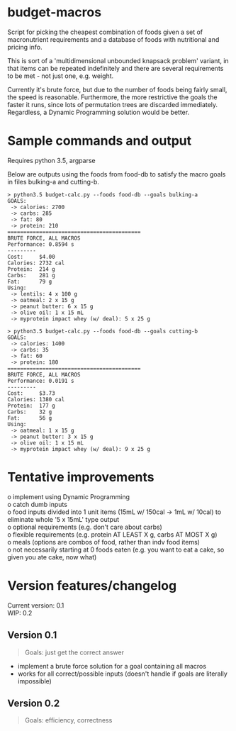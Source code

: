 # budget-macros

Script for picking the cheapest combination of foods given a set of macronutrient requirements and a database of foods with nutritional and pricing info.

This is sort of a 'multidimensional unbounded knapsack problem' variant, in that items can be repeated indefinitely and there are several requirements to be met - not just one, e.g. weight.

Currently it's brute force, but due to the number of foods being fairly small, the speed is reasonable. Furthermore, the more restrictive the goals the faster it runs, since lots of permutation trees are discarded immediately. Regardless, a Dynamic Programming solution would be better.

# Sample commands and output

Requires python 3.5, argparse

Below are outputs using the foods from food-db to satisfy the macro goals in files bulking-a and cutting-b.

```
> python3.5 budget-calc.py --foods food-db --goals bulking-a
GOALS:
 -> calories: 2700
 -> carbs: 285
 -> fat: 80
 -> protein: 210
==========================================
BRUTE FORCE, ALL MACROS
Performance: 0.8594 s
---------
Cost:     $4.00
Calories: 2732 cal
Protein:  214 g
Carbs:    281 g
Fat:      79 g
Using:
 -> lentils: 4 x 100 g
 -> oatmeal: 2 x 15 g
 -> peanut butter: 6 x 15 g
 -> olive oil: 1 x 15 mL
 -> myprotein impact whey (w/ deal): 5 x 25 g

> python3.5 budget-calc.py --foods food-db --goals cutting-b
GOALS:
 -> calories: 1400
 -> carbs: 35
 -> fat: 60
 -> protein: 180
==========================================
BRUTE FORCE, ALL MACROS
Performance: 0.0191 s
---------
Cost:     $3.73
Calories: 1380 cal
Protein:  177 g
Carbs:    32 g
Fat:      56 g
Using:
 -> oatmeal: 1 x 15 g
 -> peanut butter: 3 x 15 g
 -> olive oil: 1 x 15 mL
 -> myprotein impact whey (w/ deal): 9 x 25 g
```

# Tentative improvements

o implement using Dynamic Programming  
o catch dumb inputs  
o food inputs divided into 1 unit items (15mL w/ 150cal -> 1mL w/ 10cal) to eliminate whole '5 x 15mL' type output  
o optional requirements (e.g. don't care about carbs)  
o flexible requirements (e.g. protein AT LEAST X g, carbs AT MOST X g)  
o meals (options are combos of food, rather than indv food items)  
o not necessarily starting at 0 foods eaten (e.g. you want to eat a cake, so given you ate cake, now what)

# Version features/changelog

Current version: 0.1  
WIP: 0.2

## Version 0.1

> Goals: just get the correct answer

- implement a brute force solution for a goal containing all macros
- works for all correct/possible inputs (doesn't handle if goals are literally impossible)

## Version 0.2

> Goals: efficiency, correctness
